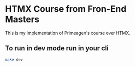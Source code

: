 # HTMX Course from Fron-End Masters

This is my implementation of Primeagen's course over HTMX.

## To run in dev mode run in your cli

```bash
make dev

```
